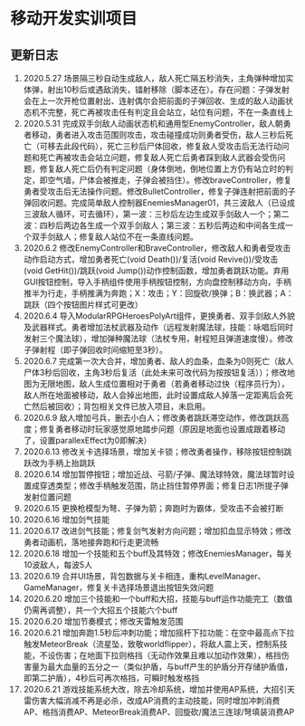 # 移动开发实训项目
更新日志
---
1. 2020.5.27 场景隔三秒自动生成敌人，敌人死亡隔五秒消失，主角弹种增加实体弹，射出10秒后或遇敌消失，镭射移除（脚本还在）。存在问题：子弹发射会在上一次开枪位置射出、连射偶尔会把前面的子弹回收、生成的敌人动画状态机不完整，死亡再被攻击任有判定且会站立，站位有问题，不在一条直线上
2. 2020.5.31 完成双手剑敌人动画状态机和通用型EnemyController，敌人朝勇者移动，勇者进入攻击范围则攻击，攻击碰撞成功则勇者受伤，敌人三秒后死亡（可移去此段代码），死亡三秒后尸体回收，修复敌人受攻击后无法行动问题和死亡再被攻击会站立问题，修复敌人死亡后勇者踩到敌人武器会受伤问题，修复敌人死亡后仍有判定问题（身体倒地，倒地位置上方仍有站立时的判定，即空气墙，尸体会被推走，子弹会被挡住）。修改braveController，修复勇者受攻击后无法操作问题。修改BulletController，修复子弹连射把前面的子弹回收问题。完成简单敌人控制器EnemiesManager01，共三波敌人（已设成三波敌人循环，可去循环），第一波：三秒后左边生成双手剑敌人一个；第二波：四秒后两边各生成一个双手剑敌人；第三波：五秒后两边和中间各生成一个双手剑敌人；修复敌人站位不在一条直线问题。
2. 2020.6.2 修改EnemyController和BraveController，修改敌人和勇者受攻击动作启动方式，增加勇者死亡(void Death())/复活(void Revive())/受攻击(void GetHit())/跳跃(void Jump())动作控制函数，增加勇者跳跃功能。弃用GUI按钮控制，导入手柄组件使用手柄按钮控制，方向盘控制移动方向，手柄推半为行走，手柄推满为奔跑；X：攻击；Y：回旋砍/换弹；B：换武器；A：跳跃（四个按钮图片样式可更改）
3. 2020.6.4 导入ModularRPGHeroesPolyArt组件，更换勇者、双手剑敌人外貌及武器样式。勇者增加法杖武器及动作（远程发射魔法球，技能：咏唱后同时发射三个魔法球），增加弹种魔法球（法杖专用，射程短且弹道速度慢）。修改子弹射程（即子弹回收时间缩短至3秒）。
4. 2020.6.7 完成第一次大合并，增加勇者、敌人的血条，血条为0则死亡（敌人尸体3秒后回收，主角3秒后复活（此处未来可改代码为按按钮复活））；修改地图为无限地图，敌人生成位置相对于勇者（若勇者移动过快（程序员行为），敌人所在地面被移动，敌人会掉出地图，此时设置成敌人掉落一定距离后会死亡然后被回收）；背包相关文件已放入项目，未启用。
5. 2020.6.9 敌人增加弓兵，删去小白人；修改勇者跳跃滞空动作，修改跳跃高度；修复勇者移动时玩家感觉原地踏步问题（原因是地面也设置成跟着移动了，设置parallexEffect为0即解决）
6. 2020.6.13 修改关卡选择场景，增加关卡锁；修改勇者操作，移除按钮控制跳跃改为手柄上抬跳跃
7. 2020.6.14 增加暂停按钮；增加近战、弓箭/子弹、魔法球特效，魔法球暂时设置成穿透类型；修改手柄触发范围，防止挡住暂停界面；修复日志1所提子弹发射位置问题
8. 2020.6.15 更换枪模型为弩、子弹为箭；奔跑时为霸体，受攻击不会被打断
9. 2020.6.16 增加剑气技能
10. 2020.6.17 改进剑气技能；修复剑气发射方向问题；增加扣血显示特效；修改勇者动画机，落地接奔跑和行走更流畅
11. 2020.6.18 增加一个技能和五个buff及其特效；修改EnemiesManager，每关10波敌人，每波5人
12. 2020.6.19 合并UI场景，背包数据与关卡相连，重构LevelManager、GameManager，修复关卡选择场景退出按钮失效问题
13. 2020.6.20 增加三个技能和一个buff和大招，技能与buff运作功能完工（数值仍需再调整），共一个大招五个技能六个buff
14. 2020.6.20 增加节奏模式；修改天雷触发范围
15. 2020.6.21 增加奔跑1.5秒后冲刺功能；增加摇杆下拉功能：在空中最高点下拉触发MeteorBreak（流星坠，致敬worldflipper），将敌人震上天，控制系技能，不设伤害；在地面下拉则格挡（无动作效果且难以加动作效果），格挡伤害量为最大血量的五分之一（类似护盾，与buff产生的护盾分开存储护盾值，即第二护盾），4秒后可再次格挡，可瞬时触发格挡
16. 2020.6.21 游戏技能系统大改，除去冷却系统，增加并使用AP系统，大招引天雷伤害大幅消减不再是必杀，改成AP消费的主动技能，同时增加冲刺消费AP、格挡消费AP、MeteorBreak消费AP、回旋砍/魔法三连球/弩填装消费AP